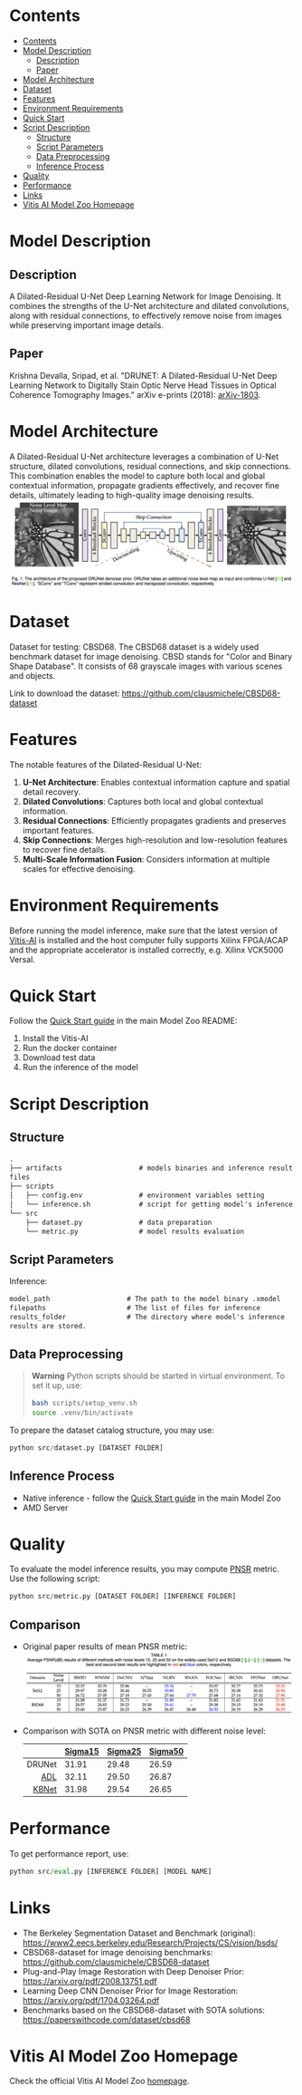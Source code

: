 ﻿# Contents

- [Contents](#contents)
- [Model Description](#model-description)
  - [Description](#description)
  - [Paper](#paper)
- [Model Architecture](#model-architecture)
- [Dataset](#dataset)
- [Features](#features)
- [Environment Requirements](#environment-requirements)
- [Quick Start](#quick-start)
- [Script Description](#script-description)
  - [Structure](#structure)
  - [Script Parameters](#script-parameters)
  - [Data Preprocessing](#data-preprocessing)
  - [Inference Process](#inference-process)
- [Quality](#quality)
- [Performance](#performance)
- [Links](#links)
- [Vitis AI Model Zoo Homepage](#vitis-ai-model-zoo-homepage)

# Model Description

## Description

A Dilated-Residual U-Net Deep Learning Network for Image Denoising. It combines the strengths of the U-Net architecture
and dilated convolutions, along with residual connections, to effectively remove noise from images
while preserving important image details.

## Paper

Krishna Devalla, Sripad, et al. "DRUNET: A Dilated-Residual U-Net Deep Learning Network to Digitally Stain Optic
Nerve Head Tissues in Optical Coherence Tomography Images." arXiv e-prints (2018):
[arXiv-1803](https://arxiv.org/abs/1803.00232).

# Model Architecture

A Dilated-Residual U-Net architecture leverages a combination of U-Net structure, dilated convolutions,
residual connections, and skip connections. This combination enables the model to capture both local and global
contextual information, propagate gradients effectively, and recover fine details, ultimately leading
to high-quality image denoising results.
![Model Architecture](./images/architecture.png)

# Dataset

Dataset for testing: CBSD68. The CBSD68  dataset is a widely used benchmark dataset for image denoising. CBSD stands for "Color and Binary Shape Database".
It consists of 68 grayscale images with various scenes and objects.

Link to download the  dataset: https://github.com/clausmichele/CBSD68-dataset

# Features

The notable features of the Dilated-Residual U-Net:

1. **U-Net Architecture**: Enables contextual information capture and spatial detail recovery.
2. **Dilated Convolutions**: Captures both local and global contextual information.
3. **Residual Connections**: Efficiently propagates gradients and preserves important features.
4. **Skip Connections**: Merges high-resolution and low-resolution features to recover fine details.
5. **Multi-Scale Information Fusion**: Considers information at multiple scales for effective denoising.

# Environment Requirements

Before running the model inference, make sure that the latest version of
[Vitis-AI](https://xilinx.github.io/Vitis-AI/docs/install/install.html) is installed and the host computer fully supports
Xilinx FPGA/ACAP and the appropriate accelerator is installed correctly, e.g. Xilinx VCK5000 Versal.

# Quick Start

Follow the [Quick Start guide](../../../README.md#quick-start) in the main Model Zoo README:

1. Install the Vitis-AI
2. Run the docker container
3. Download test data
4. Run the inference of the model

# Script Description

## Structure

```text
.
├── artifacts                   # models binaries and inference result files
├── scripts   
│   ├── config.env              # environment variables setting   
│   └── inference.sh            # script for getting model's inference
└── src   
    ├── dataset.py              # data preparation  
    └── metric.py               # model results evaluation
```

## Script Parameters

Inference:

```text
model_path                   # The path to the model binary .xmodel
filepaths                    # The list of files for inference
results_folder               # The directory where model's inference results are stored.
```

## Data Preprocessing

> **Warning**
> Python scripts should be started in virtual environment. To set it up, use:
>
> ```bash
> bash scripts/setup_venv.sh
> source .venv/bin/activate
> ```

To prepare the dataset catalog structure, you may use:

```python
python src/dataset.py [DATASET FOLDER]
```

## Inference Process

- Native inference - follow the [Quick Start guide](../../../README.md#quick-start) in the main Model Zoo
- AMD Server

# Quality

To evaluate the model inference results, you may compute [PNSR](https://en.wikipedia.org/wiki/Peak_signal-to-noise_ratio) metric.
Use the following script:

```python
python src/metric.py [DATASET FOLDER] [INFERENCE FOLDER]
```

## Comparison
- Original paper results of mean PNSR metric:
  ![Paper results](./images/paper_results.png)
- Comparison with SOTA on PNSR metric with different noise level:


  |                                                                                     | [Sigma15](https://paperswithcode.com/sota/grayscale-image-denoising-on-bsd68-sigma15) | [Sigma25](https://paperswithcode.com/sota/color-image-denoising-on-cbsd68-sigma25) | [Sigma50](https://paperswithcode.com/sota/color-image-denoising-on-cbsd68-sigma50) |
  | ----------------------------------------------------------------------------------: | ------------------------------------------------------------------------------------- | ---------------------------------------------------------------------------------- | ---------------------------------------------------------------------------------- |
  |                                                                              DRUNet | 31.91                                                                                 | 29.48                                                                              | 26.59                                                                              |
  | [ADL](https://paperswithcode.com/paper/adversarial-distortion-learning-for-medical) | 32.11                                                                                 | 29.50                                                                              | 26.87                                                                              |
  |      [KBNet](https://paperswithcode.com/paper/kbnet-kernel-basis-network-for-image) | 31.98                                                                                 | 29.54                                                                              | 26.65                                                                              |


# Performance

To get performance report, use:

```python
python src/eval.py [INFERENCE FOLDER] [MODEL NAME]
```

# Links

- The Berkeley Segmentation Dataset and Benchmark (original): https://www2.eecs.berkeley.edu/Research/Projects/CS/vision/bsds/
- CBSD68-dataset for image denoising benchmarks: https://github.com/clausmichele/CBSD68-dataset
- Plug-and-Play Image Restoration with Deep Denoiser Prior: https://arxiv.org/pdf/2008.13751.pdf
- Learning Deep CNN Denoiser Prior for Image Restoration: https://arxiv.org/pdf/1704.03264.pdf
- Benchmarks based on the CBSD68-dataset with SOTA solutions: https://paperswithcode.com/dataset/cbsd68

# Vitis AI Model Zoo Homepage

Check the official Vitis AI Model Zoo [homepage](https://github.com/Xilinx/Vitis-AI/tree/master/model_zoo).
